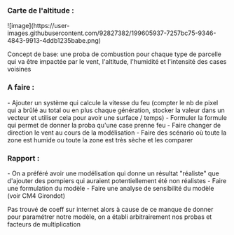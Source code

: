 <h3> Carte de l'altitude :</h3>
![image](https://user-images.githubusercontent.com/92827382/199605937-7257bc75-9346-4843-9913-4ddb1235babe.png)


Concept de base: une proba de combustion pour chaque type de parcelle qui va être impactée par le vent, l'altitude, l'humidité et l'intensité des cases voisines

<h3> A faire : </h3>
- Ajouter un système qui calcule la vitesse du feu (compter le nb de pixel qui a brûlé au total ou en plus chaque génération, stocker la valeur dans un vecteur et utiliser cela pour avoir une surface / temps) 
- Formuler la formule qui permet de donner la proba qu'une case prenne feu
- Faire changer de direction le vent au cours de la modélisation
- Faire des scénario où toute la zone est humide ou toute la zone est très sèche et les comparer

<h3>Rapport : </h3> 
- On a préféré avoir une modélisation qui donne un résultat "réaliste" que d'ajouter des pompiers qui auraient potentiellement été non réalistes 
- Faire une formulation du modèle
- Faire une analyse de sensibilité du modèle (voir CM4 Girondot)

Pas trouvé de coeff sur internet alors à cause de ce manque de donner pour paramétrer notre modèle, on a établi arbitrairement nos probas et facteurs de multiplication
